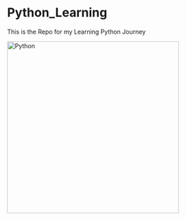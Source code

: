 # Python_Learning
This is the Repo for my Learning Python Journey

<img align="center" alt="Python" width="400" src="https://cdn-images-1.medium.com/v2/resize:fit:800/0*HmMZMiRXWBV0DFFf.gif">
